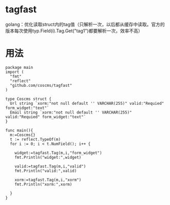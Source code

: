 tagfast
=======

golang：优化读取struct内的tag值（只解析一次，以后都从缓存中读取。官方的版本每次使用typ.Field(i).Tag.Get("tag1")都要解析一次，效率不高）

用法
=======
```
package main
import (
  "fmt"
  "reflect"
  "github.com/coscms/tagfast"
)

type Coscms struct {
  Url string `xorm:"not null default '' VARCHAR(255)" valid:"Requied" form_widget:"text"`
  Email string `xorm:"not null default '' VARCHAR(255)" valid:"Requied" form_widget:"text"`
}

func main(){
  m:=Coscms{}
  t := reflect.TypeOf(m)
  for i := 0; i < t.NumField(); i++ {
  
    widget:=tagfast.Tag(m,i,"form_widget")
    fmt.Println("widget:",widget)
    
    valid:=tagfast.Tag(m,i,"valid")
    fmt.Println("valid:",valid)
    
    xorm:=tagfast.Tag(m,i,"xorm")
    fmt.Println("xorm:",xorm)
    
  }
}
```
